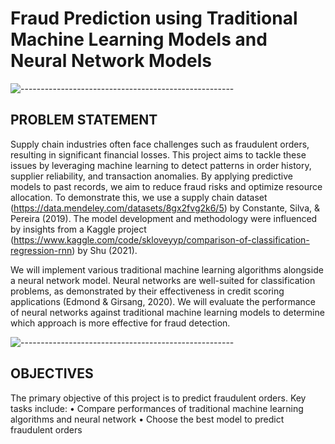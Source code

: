 # Fraud Prediction using Traditional Machine Learning Models and Neural Network Models
![-----------------------------------------------------](https://raw.githubusercontent.com/andreasbm/readme/master/assets/lines/rainbow.png)

<!-- PROBLEM STATEMENT -->
<h2 id="about-the-project"> PROBLEM STATEMENT</h2>

Supply chain industries often face challenges such as fraudulent orders, resulting in significant financial losses. This project aims to tackle these issues by leveraging machine learning to detect patterns in order history, supplier reliability, and transaction anomalies. By applying predictive models to past records, we aim to reduce fraud risks and optimize resource allocation. To demonstrate this, we use a supply chain dataset (https://data.mendeley.com/datasets/8gx2fvg2k6/5) by Constante, Silva, & Pereira (2019). The model development and methodology were influenced by insights from a Kaggle project  (https://www.kaggle.com/code/skloveyyp/comparison-of-classification-regression-rnn) by Shu (2021).

We will implement various traditional machine learning algorithms alongside a neural network model. Neural networks are well-suited for classification problems, as demonstrated by their effectiveness in credit scoring applications (Edmond & Girsang, 2020). We will evaluate the performance of neural networks against traditional machine learning models to determine which approach is more effective for fraud detection. 

![-----------------------------------------------------](https://raw.githubusercontent.com/andreasbm/readme/master/assets/lines/rainbow.png)

<!-- OBJECTIVES -->
<h2 id="about-the-project"> OBJECTIVES</h2>

The primary objective of this project is to predict fraudulent orders. Key tasks include:
•	Compare performances of traditional machine learning algorithms and neural network
•	Choose the best model to predict fraudulent orders
